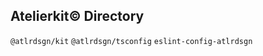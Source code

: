 <!-- @format -->

## Atelierkit© Directory

`@atlrdsgn/kit`
`@atlrdsgn/tsconfig`
`eslint-config-atlrdsgn`
